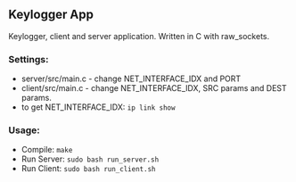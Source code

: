 ## Keylogger App
Keylogger, client and server application. Written in C with raw_sockets.

### Settings:
- server/src/main.c - change NET_INTERFACE_IDX and PORT
- client/src/main.c - change NET_INTERFACE_IDX, SRC params and DEST params.
- to get NET_INTERFACE_IDX: <code>ip link show</code>

### Usage:
- Compile: <code>make</code>
- Run Server: <code>sudo bash run_server.sh</code>
- Run Client: <code>sudo bash run_client.sh</code>